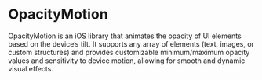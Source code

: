 # OpacityMotion
OpacityMotion is an iOS library that animates the opacity of UI elements based on the device’s tilt. It supports any array of elements (text, images, or custom structures) and provides customizable minimum/maximum opacity values and sensitivity to device motion, allowing for smooth and dynamic visual effects.
